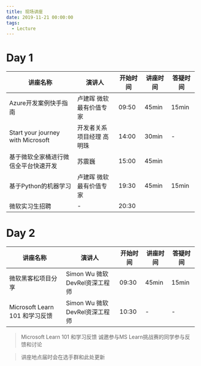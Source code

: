 ```yaml
---
title: 现场讲座
date: 2019-11-21 00:00:00
tags:
  - Lecture
---
```


# Day 1

| 讲座名称                             | 演讲人                    | 开始时间 | 讲座时间 | 答疑时间 |
| ------------------------------------ | ------------------------- | -------- | -------- | -------- |
| Azure开发案例快手指南                | 卢建晖 微软最有价值专家   | 09:50    | 45min    | 15min    |
| Start your journey with Microsoft    | 开发者关系项目经理 高明珠 | 14:00    | 30min    | -        |
| 基于微软全家桶进行微信全平台快速开发 | 苏震巍                    | 15:00    | 45min    |          |
| 基于Python的机器学习                 | 卢建晖 微软最有价值专家   | 19:30    | 45min    | 15min    |
| 微软实习生招聘                       | -                         | 20:30    |          |          |

# Day 2

| 讲座名称                       | 演讲人                        | 开始时间 | 讲座时间 | 答疑时间 |
| ------------------------------ | ----------------------------- | -------- | -------- | -------- |
| 微软黑客松项目分享             | Simon Wu 微软DevRel资深工程师 | 09:30    | 45min    | 15min    |
| Microsoft Learn 101 和学习反馈 | Simon Wu 微软DevRel资深工程师 | 10:30    | -        | -        |

> Microsoft Learn 101 和学习反馈 诚邀参与MS Learn挑战赛的同学参与反馈和讨论

> 讲座地点届时会在选手群和此处更新